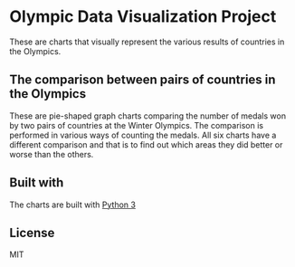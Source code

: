 # Olympic Data Visualization Project

These are charts that visually represent the various results of countries in the Olympics.

## The comparison between pairs of countries in the Olympics

These are pie-shaped graph charts comparing the number of medals won by two pairs of countries at the Winter Olympics. The comparison is performed in various ways of counting the medals. All six charts have a different comparison and that is to find out which areas they did better or worse than the others.

## Built with

The charts are built with
[Python 3](https://www.python.org/downloads/)

## License
MIT